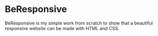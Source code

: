 # BeResponsive
BeResponsive is my simple work from scratch to show that a beautiful responsive website can be made with HTML and CSS. 
